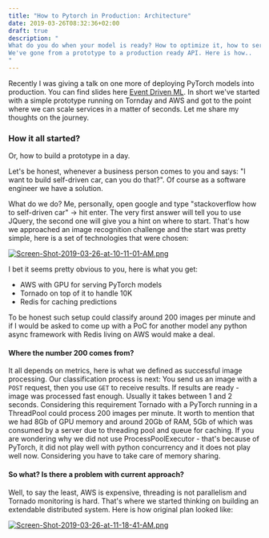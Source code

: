 ```yaml
---
title: "How to Pytorch in Production: Architecture"
date: 2019-03-26T08:32:36+02:00
draft: true
description: "
What do you do when your model is ready? How to optimize it, how to serve it, how to deploy it.
We've gone from a prototype to a production ready API. Here is how..
"
---
```


Recently I was giving a talk on one more of deploying PyTorch models into production. You can find slides here [Event Driven ML](https://pyconodessa.com/public/docs/slideshare/taras_matsyk_-_event_driven_ml.pdf).
In short we've started with a simple prototype running on Tornday and AWS and got to the point where we can scale services in a matter of seconds. Let me share my thoughts on the journey.

### How it all started?

Or, how to build a prototype in a day.

Let's be honest, whenever a business person comes to you and says: "I want to build self-driven car, can you do that?". Of course as a software engineer we have a solution. 

What do we do? Me, personally, open google and type "stackoverflow how to self-driven car" -> hit enter.
The very first answer will tell you to use JQuery, the second one will give you a hint on where to start. That's how we approached an image recognition challenge and the start was pretty simple, here is a set of technologies that were chosen:

[![Screen-Shot-2019-03-26-at-10-11-01-AM.png](https://i.postimg.cc/mgBqhrWC/Screen-Shot-2019-03-26-at-10-11-01-AM.png)](https://postimg.cc/QHYSyhtd)

I bet it seems pretty obvious to you, here is what you get:

- AWS with GPU for serving PyTorch models
- Tornado on top of it to handle 10K
- Redis for caching predictions

To be honest such setup could classify around 200 images per minute and if I would be asked to come up with a PoC for another model any python async framework with Redis living on AWS would make a deal.

#### Where the number 200 comes from?

It all depends on metrics, here is what we defined as successful image processing. Our classification process is next: You send us an image with a `POST` request, then you use `GET` to receive results. If results are ready - image was processed fast enough. Usually it takes between 1 and 2 seconds.
Considering this requirement Tornado with a PyTorch running in a ThreadPool could process 200 images per minute. It worth to mention that we had 8Gb of GPU memory and around 20Gb of RAM, 5Gb of which was consumed by a server due to threading pool and queue for caching.
If you are wondering why we did not use ProcessPoolExecutor - that's because of PyTorch, it did not play well with python concurrency and it does not play well now. Considering you have to take care of memory sharing.

#### So what? Is there a problem with current approach?

Well, to say the least, AWS is expensive, threading is not parallelism and Tornado monitoring is hard. That's where we started thinking on building an extendable distributed system.
Here is how original plan looked like:

[![Screen-Shot-2019-03-26-at-11-18-41-AM.png](https://i.postimg.cc/T32K0rXw/Screen-Shot-2019-03-26-at-11-18-41-AM.png)](https://postimg.cc/pp7VX5rb)







